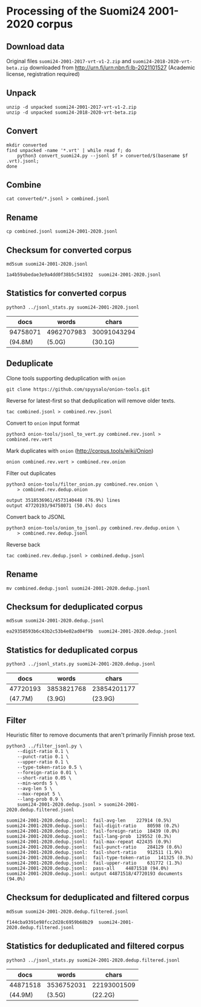 # Processing of the Suomi24 2001-2020 corpus 

## Download data

Original files `suomi24-2001-2017-vrt-v1-2.zip` and
`suomi24-2018-2020-vrt-beta.zip` downloaded from
<http://urn.fi/urn:nbn:fi:lb-2021101527> (Academic license,
registration required)

## Unpack

```
unzip -d unpacked suomi24-2001-2017-vrt-v1-2.zip
unzip -d unpacked suomi24-2018-2020-vrt-beta.zip 
```

## Convert

```
mkdir converted
find unpacked -name '*.vrt' | while read f; do
    python3 convert_suomi24.py --jsonl $f > converted/$(basename $f .vrt).jsonl;
done
```

## Combine

```
cat converted/*.jsonl > combined.jsonl
```

## Rename

```
cp combined.jsonl suomi24-2001-2020.jsonl
```

## Checksum for converted corpus

```
md5sum suomi24-2001-2020.jsonl
```

```
1a4b59abedae3e9a4dd0f38b5c541932  suomi24-2001-2020.jsonl
```

 ## Statistics for converted corpus

```
python3 ../jsonl_stats.py suomi24-2001-2020.jsonl
```

|docs|words|chars|
|----|-----|-----|
|94758071|4962707983|30091043294|
|(94.8M)|(5.0G)|(30.1G)|

## Deduplicate

Clone tools supporting deduplication with `onion`

```
git clone https://github.com/spyysalo/onion-tools.git
```

Reverse for latest-first so that deduplication will remove older texts.

```
tac combined.jsonl > combined.rev.jsonl
```

Convert to `onion` input format

```
python3 onion-tools/jsonl_to_vert.py combined.rev.jsonl > combined.rev.vert
```

Mark duplicates with `onion` (<http://corpus.tools/wiki/Onion>)

```
onion combined.rev.vert > combined.rev.onion
```

Filter out duplicates

```
python3 onion-tools/filter_onion.py combined.rev.onion \
    > combined.rev.dedup.onion
```

```
output 3518536961/4573140448 (76.9%) lines
output 47720193/94758071 (50.4%) docs
```

Convert back to JSONL

```
python3 onion-tools/onion_to_jsonl.py combined.rev.dedup.onion \
    > combined.rev.dedup.jsonl
```

Reverse back

```
tac combined.rev.dedup.jsonl > combined.dedup.jsonl
```

## Rename

```
mv combined.dedup.jsonl suomi24-2001-2020.dedup.jsonl
```

## Checksum for deduplicated corpus

```
md5sum suomi24-2001-2020.dedup.jsonl
```

```
ea29358593b6c43b2c53b4e02ad04f9b  suomi24-2001-2020.dedup.jsonl
```

## Statistics for deduplicated corpus

```
python3 ../jsonl_stats.py suomi24-2001-2020.dedup.jsonl
```

|docs|words|chars|
|----|-----|-----|
|47720193|3853821768|23854201177|
|(47.7M)|(3.9G)|(23.9G)|

## Filter

Heuristic filter to remove documents that aren't primarily Finnish prose text.

```
python3 ../filter_jsonl.py \
    --digit-ratio 0.1 \
    --punct-ratio 0.1 \
    --upper-ratio 0.1 \
    --type-token-ratio 0.5 \
    --foreign-ratio 0.01 \
    --short-ratio 0.05 \
    --min-words 5 \
    --avg-len 5 \
    --max-repeat 5 \
    --lang-prob 0.9 \
    suomi24-2001-2020.dedup.jsonl > suomi24-2001-2020.dedup.filtered.jsonl
```

```
suomi24-2001-2020.dedup.jsonl:	fail-avg-len	227914 (0.5%)
suomi24-2001-2020.dedup.jsonl:	fail-digit-ratio	80598 (0.2%)
suomi24-2001-2020.dedup.jsonl:	fail-foreign-ratio	18439 (0.0%)
suomi24-2001-2020.dedup.jsonl:	fail-lang-prob	129552 (0.3%)
suomi24-2001-2020.dedup.jsonl:	fail-max-repeat	422435 (0.9%)
suomi24-2001-2020.dedup.jsonl:	fail-punct-ratio	284129 (0.6%)
suomi24-2001-2020.dedup.jsonl:	fail-short-ratio	912511 (1.9%)
suomi24-2001-2020.dedup.jsonl:	fail-type-token-ratio	141325 (0.3%)
suomi24-2001-2020.dedup.jsonl:	fail-upper-ratio	631772 (1.3%)
suomi24-2001-2020.dedup.jsonl:	pass-all	44871518 (94.0%)
suomi24-2001-2020.dedup.jsonl: output 44871518/47720193 documents (94.0%)
```

## Checksum for deduplicated and filtered corpus

```
md5sum suomi24-2001-2020.dedup.filtered.jsonl
```

```
f144cba9391e98fcc2d28c6959b68b29  suomi24-2001-2020.dedup.filtered.jsonl
```

## Statistics for deduplicated and filtered corpus

```
python3 ../jsonl_stats.py suomi24-2001-2020.dedup.filtered.jsonl
```

|docs|words|chars|
|----|-----|-----|
|44871518|3536752031|22193001509|
|(44.9M)|(3.5G)|(22.2G)|
